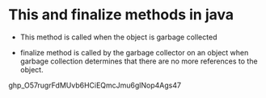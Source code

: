 # This and finalize methods in java
- This method is called when the object is garbage collected

- finalize method is called by the garbage collector on an object when garbage collection determines that there are no more references to the object.

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